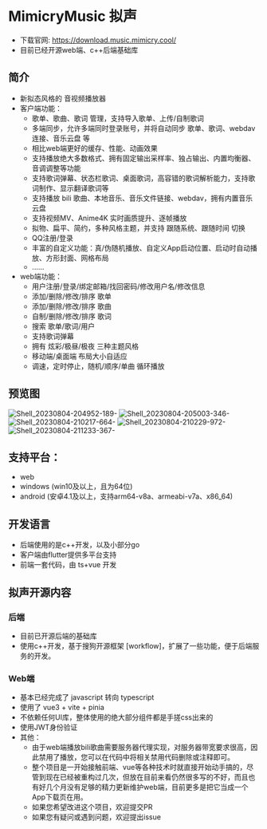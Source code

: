 # MimicryMusic 拟声
* 下载官网: https://download.music.mimicry.cool/
* 目前已经开源web端、c++后端基础库

## 简介
* 新拟态风格的 音视频播放器
* 客户端功能：
  * 歌单、歌曲、歌词 管理，支持导入歌单、上传/自制歌词
  * 多端同步，允许多端同时登录账号，并将自动同步 歌单、歌词、webdav连接、音乐云盘 等
  * 相比web端更好的缓存、性能、动画效果
  * 支持播放绝大多数格式、拥有固定输出采样率、独占输出、内置均衡器、音调调整等功能
  * 支持歌词弹幕、状态栏歌词、桌面歌词，高容错的歌词解析能力，支持歌词制作、显示翻译歌词等
  * 支持播放 bili 歌曲、本地音乐、音乐文件链接、webdav，拥有内置音乐云盘
  * 支持视频MV、Anime4K 实时画质提升、逐帧播放
  * 拟物、扁平、简约，多种风格主题，并支持 跟随系统、跟随时间 切换
  * QQ注册/登录
  * 丰富的自定义功能：真/伪随机播放、自定义App启动位置、启动时自动播放、方形封面、网格布局
  * ......
* web端功能：
  * 用户注册/登录/绑定邮箱/找回密码/修改用户名/修改信息
  * 添加/删除/修改/排序 歌单
  * 添加/删除/修改/排序 歌曲
  * 自制/删除/修改/排序 歌词
  * 搜索 歌单/歌词/用户
  * 支持歌词弹幕
  * 拥有 炫彩/极昼/极夜 三种主题风格
  * 移动端/桌面端 布局大小自适应
  * 调速，定时停止，随机/顺序/单曲 循环播放

## 预览图
![Shell_20230804-204952-189-](https://github.com/coolight7/MimicryMusic/assets/91963225/7184ad63-51fd-4cb1-aa8f-0653fe5f149b)
![Shell_20230804-205003-346-](https://github.com/coolight7/MimicryMusic/assets/91963225/e1cccc89-59f6-42c4-836a-ead9a3089ce0)
![Shell_20230804-210217-664-](https://github.com/coolight7/MimicryMusic/assets/91963225/206a7014-3539-43fe-9da4-fcc0730e96cd)
![Shell_20230804-210229-972-](https://github.com/coolight7/MimicryMusic/assets/91963225/e084322f-4f9a-4cf0-9bd5-293c0e47c6aa)
![Shell_20230804-211233-367-](https://github.com/coolight7/MimicryMusic/assets/91963225/6302a253-ee33-410f-b280-8d3852b1c996)

## 支持平台：
* web
* windows (win10及以上，且为64位)
* android (安卓4.1及以上，支持arm64-v8a、armeabi-v7a、x86_64)

## 开发语言
* 后端使用的是c++开发，以及小部分go
* 客户端由flutter提供多平台支持
* 前端一套代码，由 ts+vue 开发

## 拟声开源内容
### 后端
* 目前已开源后端的基础库
* 使用c++开发，基于搜狗开源框架 [workflow]，扩展了一些功能，便于后端服务的开发。
### Web端
* 基本已经完成了 javascript 转向 typescript
* 使用了 vue3 + vite + pinia
* 不依赖任何UI库，整体使用的绝大部分组件都是手搓css出来的
* 使用JWT身份验证
* 其他：
  * 由于web端播放bili歌曲需要服务器代理实现，对服务器带宽要求很高，因此禁用了播放，您可以在代码中将相关禁用代码删除或注释即可。
  * 整个项目是一开始接触前端、vue等各种技术时就直接开始动手搞的，尽管到现在已经被重构过几次，但放在目前来看仍然很多写的不好，而且也有好几个月没有足够的精力更新维护web端，目前更多是把它当成一个App下载页在用。
  * 如果您希望改进这个项目，欢迎提交PR
  * 如果您有疑问或遇到问题，欢迎提出issue

